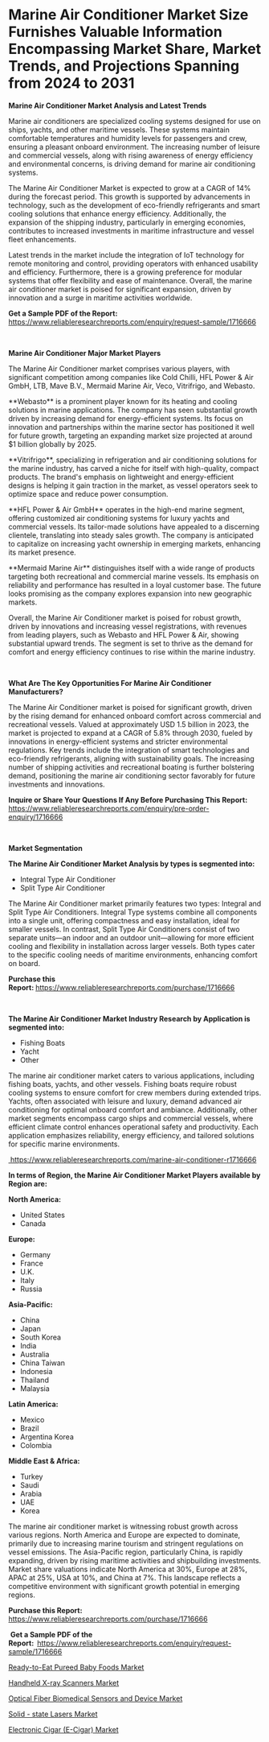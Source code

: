 <p><h1>Marine Air Conditioner Market Size Furnishes Valuable Information Encompassing Market Share, Market Trends, and Projections Spanning from 2024 to 2031</h1></p><p><strong>Marine Air Conditioner Market Analysis and Latest Trends</strong></p>
<p><p>Marine air conditioners are specialized cooling systems designed for use on ships, yachts, and other maritime vessels. These systems maintain comfortable temperatures and humidity levels for passengers and crew, ensuring a pleasant onboard environment. The increasing number of leisure and commercial vessels, along with rising awareness of energy efficiency and environmental concerns, is driving demand for marine air conditioning systems.</p><p>The Marine Air Conditioner Market is expected to grow at a CAGR of 14% during the forecast period. This growth is supported by advancements in technology, such as the development of eco-friendly refrigerants and smart cooling solutions that enhance energy efficiency. Additionally, the expansion of the shipping industry, particularly in emerging economies, contributes to increased investments in maritime infrastructure and vessel fleet enhancements.</p><p>Latest trends in the market include the integration of IoT technology for remote monitoring and control, providing operators with enhanced usability and efficiency. Furthermore, there is a growing preference for modular systems that offer flexibility and ease of maintenance. Overall, the marine air conditioner market is poised for significant expansion, driven by innovation and a surge in maritime activities worldwide.</p></p>
<p><strong>Get a Sample PDF of the Report:&nbsp;</strong> <a href="https://www.reliableresearchreports.com/enquiry/request-sample/1716666?utm_campaign=7&utm_medium=2&utm_source=Github&utm_content=ia&utm_term=10102024&utm_id=marine-air-conditioner">https://www.reliableresearchreports.com/enquiry/request-sample/1716666</a></p>
<p>&nbsp;</p>
<p><strong>Marine Air Conditioner Major Market Players</strong></p>
<p><p>The Marine Air Conditioner market comprises various players, with significant competition among companies like Cold Chilli, HFL Power & Air GmbH, LTB, Mave B.V., Mermaid Marine Air, Veco, Vitrifrigo, and Webasto.</p><p>**Webasto** is a prominent player known for its heating and cooling solutions in marine applications. The company has seen substantial growth driven by increasing demand for energy-efficient systems. Its focus on innovation and partnerships within the marine sector has positioned it well for future growth, targeting an expanding market size projected at around $1 billion globally by 2025.</p><p>**Vitrifrigo**, specializing in refrigeration and air conditioning solutions for the marine industry, has carved a niche for itself with high-quality, compact products. The brand's emphasis on lightweight and energy-efficient designs is helping it gain traction in the market, as vessel operators seek to optimize space and reduce power consumption.</p><p>**HFL Power & Air GmbH** operates in the high-end marine segment, offering customized air conditioning systems for luxury yachts and commercial vessels. Its tailor-made solutions have appealed to a discerning clientele, translating into steady sales growth. The company is anticipated to capitalize on increasing yacht ownership in emerging markets, enhancing its market presence.</p><p>**Mermaid Marine Air** distinguishes itself with a wide range of products targeting both recreational and commercial marine vessels. Its emphasis on reliability and performance has resulted in a loyal customer base. The future looks promising as the company explores expansion into new geographic markets.</p><p>Overall, the Marine Air Conditioner market is poised for robust growth, driven by innovations and increasing vessel registrations, with revenues from leading players, such as Webasto and HFL Power & Air, showing substantial upward trends. The segment is set to thrive as the demand for comfort and energy efficiency continues to rise within the marine industry.</p></p>
<p>&nbsp;</p>
<p><strong>What Are The Key Opportunities For Marine Air Conditioner Manufacturers?</strong></p>
<p><p>The Marine Air Conditioner market is poised for significant growth, driven by the rising demand for enhanced onboard comfort across commercial and recreational vessels. Valued at approximately USD 1.5 billion in 2023, the market is projected to expand at a CAGR of 5.8% through 2030, fueled by innovations in energy-efficient systems and stricter environmental regulations. Key trends include the integration of smart technologies and eco-friendly refrigerants, aligning with sustainability goals. The increasing number of shipping activities and recreational boating is further bolstering demand, positioning the marine air conditioning sector favorably for future investments and innovations.</p></p>
<p><strong>Inquire or Share Your Questions If Any Before Purchasing This Report:</strong> <a href="https://www.reliableresearchreports.com/enquiry/pre-order-enquiry/1716666?utm_campaign=7&utm_medium=2&utm_source=Github&utm_content=ia&utm_term=10102024&utm_id=marine-air-conditioner">https://www.reliableresearchreports.com/enquiry/pre-order-enquiry/1716666</a></p>
<p>&nbsp;</p>
<p><strong>Market Segmentation</strong></p>
<p><strong>The Marine Air Conditioner Market Analysis by types is segmented into:</strong></p>
<p><ul><li>Integral Type Air Conditioner</li><li>Split Type Air Conditioner</li></ul></p>
<p><p>The Marine Air Conditioner market primarily features two types: Integral and Split Type Air Conditioners. Integral Type systems combine all components into a single unit, offering compactness and easy installation, ideal for smaller vessels. In contrast, Split Type Air Conditioners consist of two separate units—an indoor and an outdoor unit—allowing for more efficient cooling and flexibility in installation across larger vessels. Both types cater to the specific cooling needs of maritime environments, enhancing comfort on board.</p></p>
<p><strong>Purchase this Report:&nbsp;</strong><a href="https://www.reliableresearchreports.com/purchase/1716666?utm_campaign=7&utm_medium=2&utm_source=Github&utm_content=ia&utm_term=10102024&utm_id=marine-air-conditioner">https://www.reliableresearchreports.com/purchase/1716666</a></p>
<p>&nbsp;</p>
<p><strong>The Marine Air Conditioner Market Industry Research by Application is segmented into:</strong></p>
<p><ul><li>Fishing Boats</li><li>Yacht</li><li>Other</li></ul></p>
<p><p>The marine air conditioner market caters to various applications, including fishing boats, yachts, and other vessels. Fishing boats require robust cooling systems to ensure comfort for crew members during extended trips. Yachts, often associated with leisure and luxury, demand advanced air conditioning for optimal onboard comfort and ambiance. Additionally, other market segments encompass cargo ships and commercial vessels, where efficient climate control enhances operational safety and productivity. Each application emphasizes reliability, energy efficiency, and tailored solutions for specific marine environments.</p></p>
<p><a href="https://www.reliableresearchreports.com/marine-air-conditioner-r1716666?utm_campaign=7&utm_medium=2&utm_source=Github&utm_content=ia&utm_term=10102024&utm_id=marine-air-conditioner">&nbsp;https://www.reliableresearchreports.com/marine-air-conditioner-r1716666</a></p>
<p><strong>In terms of Region, the Marine Air Conditioner Market Players available by Region are:</strong></p>
<p>
    <p> <strong> North America: </strong>
        <ul>
            <li>United States</li>
            <li>Canada</li>
        </ul>
        </p> 
    <p> <strong> Europe: </strong>
        <ul>
            <li>Germany</li>
            <li>France</li>
            <li>U.K.</li>
            <li>Italy</li>
            <li>Russia</li>
        </ul>
        </p> 
    <p> <strong> Asia-Pacific: </strong>
        <ul>
            <li>China</li>
            <li>Japan</li>
            <li>South Korea</li>
            <li>India</li>
            <li>Australia</li>
            <li>China Taiwan</li>
            <li>Indonesia</li>
            <li>Thailand</li>
            <li>Malaysia</li>
        </ul>
        </p> 
    <p> <strong> Latin America: </strong>
        <ul>
            <li>Mexico</li>
            <li>Brazil</li>
            <li>Argentina Korea</li>
            <li>Colombia</li>
        </ul>
        </p> 
    <p> <strong> Middle East & Africa: </strong>
        <ul>
            <li>Turkey</li>
            <li>Saudi</li>
            <li>Arabia</li>
            <li>UAE</li>
            <li>Korea</li>
        </ul>
    </p>
    </p>
<p><p>The marine air conditioner market is witnessing robust growth across various regions. North America and Europe are expected to dominate, primarily due to increasing marine tourism and stringent regulations on vessel emissions. The Asia-Pacific region, particularly China, is rapidly expanding, driven by rising maritime activities and shipbuilding investments. Market share valuations indicate North America at 30%, Europe at 28%, APAC at 25%, USA at 10%, and China at 7%. This landscape reflects a competitive environment with significant growth potential in emerging regions.</p></p>
<p><strong>Purchase this Report: </strong><a href="https://www.reliableresearchreports.com/purchase/1716666?utm_campaign=7&utm_medium=2&utm_source=Github&utm_content=ia&utm_term=10102024&utm_id=marine-air-conditioner">https://www.reliableresearchreports.com/purchase/1716666</a></p>
<p>&nbsp;<strong>Get a Sample PDF of the Report:&nbsp;&nbsp;</strong><a href="https://www.reliableresearchreports.com/enquiry/request-sample/1716666?utm_campaign=7&utm_medium=2&utm_source=Github&utm_content=ia&utm_term=10102024&utm_id=marine-air-conditioner">https://www.reliableresearchreports.com/enquiry/request-sample/1716666</a></p>
<p><strong></strong></p>
<p><p><a href="https://issuu.com/reportprime-2/docs/ready-to-eat-pureed-baby-foods-mark_54aa47a70d0548?utm_campaign=7&utm_medium=2&utm_source=Github&utm_content=ia&utm_term=10102024&utm_id=marine-air-conditioner">Ready-to-Eat Pureed Baby Foods Market</a></p><p><a href="https://www.linkedin.com/pulse/handheld-x-ray-scanners-market-overview-forecast-2024-2031-vxxjc?utm_campaign=7&utm_medium=2&utm_source=Github&utm_content=ia&utm_term=10102024&utm_id=marine-air-conditioner">Handheld X-ray Scanners Market</a></p><p><a href="https://github.com/MelgarBasny/Market-Research-Report-List-1/blob/main/optical-fiber-biomedical-sensors-and-device-market.md?utm_campaign=7&utm_medium=2&utm_source=Github&utm_content=ia&utm_term=10102024&utm_id=marine-air-conditioner">Optical Fiber Biomedical Sensors and Device Market</a></p><p><a href="https://github.com/MarilynDouglas476/Market-Research-Report-List-1/blob/main/solid-state-lasers-market.md?utm_campaign=7&utm_medium=2&utm_source=Github&utm_content=ia&utm_term=10102024&utm_id=marine-air-conditioner">Solid - state Lasers Market</a></p><p><a href="https://www.linkedin.com/pulse/pioneering-growth-analyzing-global-electronic-cigar-e-cigar-epvse?utm_campaign=7&utm_medium=2&utm_source=Github&utm_content=ia&utm_term=10102024&utm_id=marine-air-conditioner">Electronic Cigar (E-Cigar) Market</a></p></p>